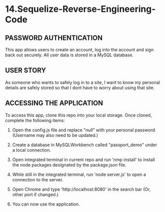 # 14.Sequelize-Reverse-Engineering-Code

## PASSWORD AUTHENTICATION

This app allows users to create an account, log into the account and sign back out securely.  All user data is stored in a MySQL
database.

## USER STORY

As someone who wants to safely log in to a site, I want to know my personal details are safely stored so that I dont have to worry about using that site.

## ACCESSING THE APPLICATION

To access this app, clone this repo into your local storage.  Once cloned, complete the following items:

1) Open the config.js file and replace "null" with your personal password.  (Username may also need to be updated.)

2) Create a database in MySQLWorkbench called "passport_demo" under a local connection.

3) Open integrated terminal in current repo and run 'nmp install' to install the node packages designated by the package.json file.

4) While still in the integrated terminal, run 'node server.js' to open a connection to the server.

5) Open Chrome and type 'http://localhost:8080' in the search bar (Or, other port if changed.)

6) You can now use the application.